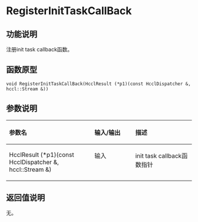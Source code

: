 # RegisterInitTaskCallBack<a name="ZH-CN_TOPIC_0000002031186481"></a>

## 功能说明<a name="zh-cn_topic_0000001966374597_section2622mcpsimp"></a>

注册init task callback函数。

## 函数原型<a name="zh-cn_topic_0000001966374597_section2620mcpsimp"></a>

```
void RegisterInitTaskCallBack(HcclResult (*p1)(const HcclDispatcher &, hccl::Stream &))
```

## 参数说明<a name="zh-cn_topic_0000001966374597_section2624mcpsimp"></a>

<a name="zh-cn_topic_0000001966374597_table2625mcpsimp"></a>
<table><thead align="left"><tr id="zh-cn_topic_0000001966374597_row2631mcpsimp"><th class="cellrowborder" valign="top" width="46%" id="mcps1.1.4.1.1"><p id="zh-cn_topic_0000001966374597_p2633mcpsimp"><a name="zh-cn_topic_0000001966374597_p2633mcpsimp"></a><a name="zh-cn_topic_0000001966374597_p2633mcpsimp"></a>参数名</p>
</th>
<th class="cellrowborder" valign="top" width="22%" id="mcps1.1.4.1.2"><p id="zh-cn_topic_0000001966374597_p2635mcpsimp"><a name="zh-cn_topic_0000001966374597_p2635mcpsimp"></a><a name="zh-cn_topic_0000001966374597_p2635mcpsimp"></a>输入/输出</p>
</th>
<th class="cellrowborder" valign="top" width="32%" id="mcps1.1.4.1.3"><p id="zh-cn_topic_0000001966374597_p2637mcpsimp"><a name="zh-cn_topic_0000001966374597_p2637mcpsimp"></a><a name="zh-cn_topic_0000001966374597_p2637mcpsimp"></a>描述</p>
</th>
</tr>
</thead>
<tbody><tr id="zh-cn_topic_0000001966374597_row2639mcpsimp"><td class="cellrowborder" valign="top" width="46%" headers="mcps1.1.4.1.1 "><p id="zh-cn_topic_0000001966374597_p671465712419"><a name="zh-cn_topic_0000001966374597_p671465712419"></a><a name="zh-cn_topic_0000001966374597_p671465712419"></a>HcclResult (*p1)(const HcclDispatcher &amp;, hccl::Stream &amp;)</p>
</td>
<td class="cellrowborder" valign="top" width="22%" headers="mcps1.1.4.1.2 "><p id="zh-cn_topic_0000001966374597_p2643mcpsimp"><a name="zh-cn_topic_0000001966374597_p2643mcpsimp"></a><a name="zh-cn_topic_0000001966374597_p2643mcpsimp"></a>输入</p>
</td>
<td class="cellrowborder" valign="top" width="32%" headers="mcps1.1.4.1.3 "><p id="zh-cn_topic_0000001966374597_p166816372514"><a name="zh-cn_topic_0000001966374597_p166816372514"></a><a name="zh-cn_topic_0000001966374597_p166816372514"></a>init task callback函数指针</p>
</td>
</tr>
</tbody>
</table>

## 返回值说明<a name="zh-cn_topic_0000001966374597_section2646mcpsimp"></a>

无。

